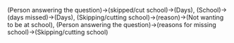 (Person answering the question)->(skipped/cut school)->(Days), (School)->(days missed)->(Days), (Skipping/cutting school)->(reason)->(Not wanting to be at school), (Person answering the question)->(reasons for missing school)->(Skipping/cutting school)